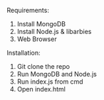 Requirements:
  1) Install MongoDB
  2) Install Node.js & libarbies
  3) Web Browser
  
Installation:
  1) Git clone the repo
  2) Run MongoDB and Node.js
  3) Run index.js from cmd
  4) Open index.html
  
  
